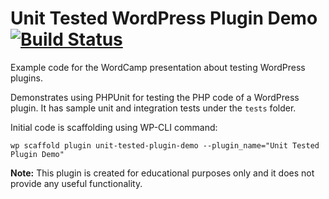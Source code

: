 # Unit Tested WordPress Plugin Demo [![Build Status](https://travis-ci.org/behzod/unit-tested-plugin-demo.svg?branch=master)](https://travis-ci.org/behzod/unit-tested-plugin-demo)

Example code for the WordCamp presentation about testing WordPress plugins.

Demonstrates using PHPUnit for testing the PHP code of a WordPress plugin. 
It has sample unit and integration tests under the `tests` folder.

Initial code is scaffolding using WP-CLI command:
```
wp scaffold plugin unit-tested-plugin-demo --plugin_name="Unit Tested Plugin Demo" 
```

**Note:** This plugin is created for educational purposes only and it does not provide any useful functionality.  
